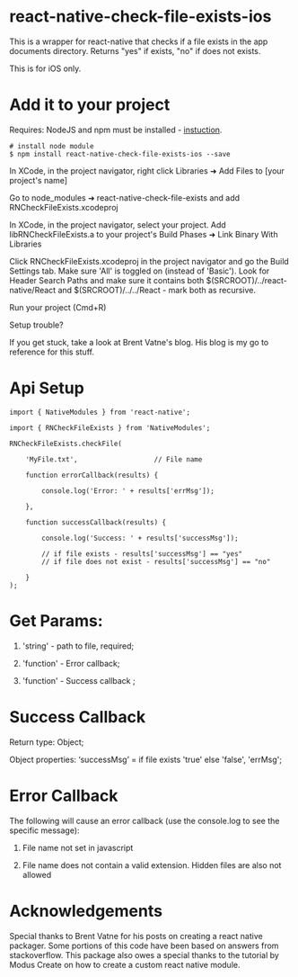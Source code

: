 # react-native-check-file-exists-ios

This is a wrapper for react-native that checks if a file exists in the app documents directory. Returns "yes" if exists, "no" if does not exists. 

This is for iOS only.

# Add it to your project

Requires: NodeJS and npm must be installed - <a href="https://docs.npmjs.com/getting-started/installing-node">instuction</a>.

    # install node module
    $ npm install react-native-check-file-exists-ios --save

In XCode, in the project navigator, right click Libraries ➜ Add Files to [your project's name]

Go to node_modules ➜ react-native-check-file-exists and add RNCheckFileExists.xcodeproj

In XCode, in the project navigator, select your project. Add libRNCheckFileExists.a to your project's Build Phases ➜ Link Binary With Libraries

Click RNCheckFileExists.xcodeproj in the project navigator and go the Build Settings tab. Make sure 'All' is toggled on (instead of 'Basic'). Look for Header Search Paths and make sure it contains both $(SRCROOT)/../react-native/React and $(SRCROOT)/../../React - mark both as recursive.

Run your project (Cmd+R)

Setup trouble?

If you get stuck, take a look at Brent Vatne's blog. His blog is my go to reference for this stuff.

# Api Setup

    import { NativeModules } from 'react-native';

    import { RNCheckFileExists } from 'NativeModules';

    RNCheckFileExists.checkFile(

        'MyFile.txt',                   // File name

        function errorCallback(results) {

            console.log('Error: ' + results['errMsg']);

        },

        function successCallback(results) {

            console.log('Success: ' + results['successMsg']);

            // if file exists - results['successMsg'] == "yes"
            // if file does not exist - results['successMsg'] == "no"

        }
    );
    
    
# Get Params: 

1) 'string' - path to file, required;
  
2) 'function' - Error callback;
  
3) 'function' - Success callback ;
    
# Success Callback 

Return type: Object;
    
Object properties: ‘successMsg’ = if file exists 'true' else 'false', 'errMsg';

# Error Callback

The following will cause an error callback (use the console.log to see the specific message):

1) File name not set in javascript

2) File name does not contain a valid extension. Hidden files are also not allowed

# Acknowledgements

Special thanks to Brent Vatne for his posts on creating a react native packager. Some portions of this code have been based on answers from stackoverflow. This package also owes a special thanks to the tutorial by Modus Create on how to create a custom react native module.
